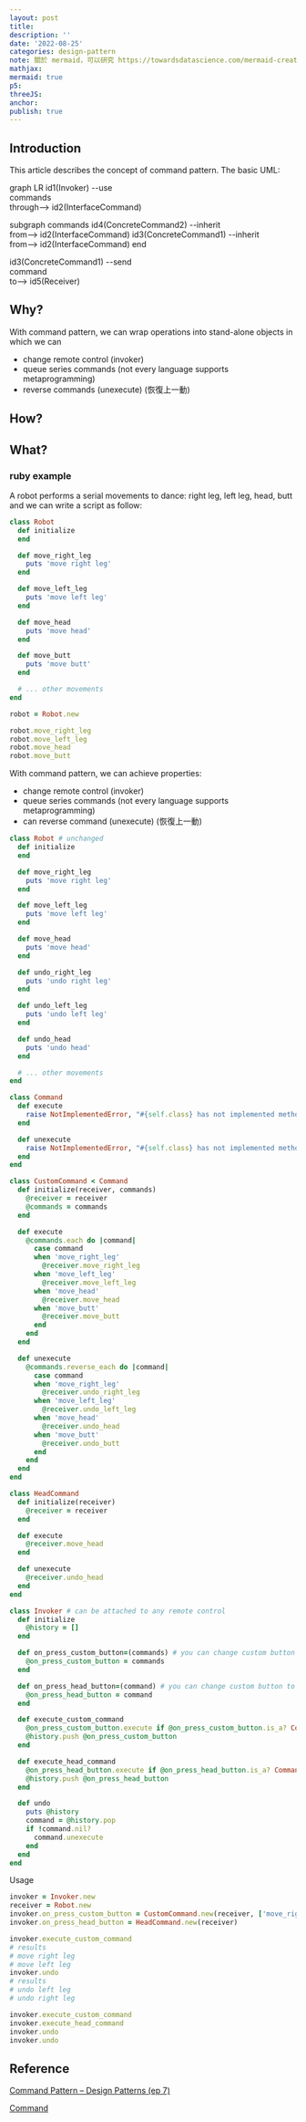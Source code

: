 ```yaml
---
layout: post
title:
description: ''
date: '2022-08-25'
categories: design-pattern
note: 關於 mermaid，可以研究 https://towardsdatascience.com/mermaid-create-diagrams-quickly-and-effortlessly-d236e23d6d58， https://github.com/jasonbellamy/jekyll-mermaid
mathjax:
mermaid: true
p5:
threeJS:
anchor:
publish: true
---
```


## Introduction

This article describes the concept of command pattern. The basic UML:

<div class="mermaid">
graph LR
  id1(Invoker) --use<br>commands<br>through--> id2(InterfaceCommand)

  subgraph commands
    id4(ConcreteCommand2) --inherit<br>from--> id2(InterfaceCommand)
    id3(ConcreteCommand1) --inherit<br>from--> id2(InterfaceCommand)
  end

  id3(ConcreteCommand1) --send<br>command<br>to--> id5(Receiver)
</div>

## Why?

With command pattern, we can wrap operations into stand-alone objects in which we can

* change remote control (invoker)
* queue series commands (not every language supports metaprogramming)
* reverse commands (unexecute) (恢復上一動)

## How?



## What?

### ruby example

A robot performs a serial movements to dance: right leg, left leg, head, butt and we can write a script as follow:

```ruby
class Robot
  def initialize
  end

  def move_right_leg
    puts 'move right leg'
  end

  def move_left_leg
    puts 'move left leg'
  end

  def move_head
    puts 'move head'
  end

  def move_butt
    puts 'move butt'
  end

  # ... other movements
end

robot = Robot.new

robot.move_right_leg
robot.move_left_leg
robot.move_head
robot.move_butt
```

With command pattern, we can achieve properties:

* change remote control (invoker)
* queue series commands (not every language supports metaprogramming)
* can reverse command (unexecute) (恢復上一動)

```ruby
class Robot # unchanged
  def initialize
  end

  def move_right_leg
    puts 'move right leg'
  end

  def move_left_leg
    puts 'move left leg'
  end

  def move_head
    puts 'move head'
  end

  def undo_right_leg
    puts 'undo right leg'
  end

  def undo_left_leg
    puts 'undo left leg'
  end

  def undo_head
    puts 'undo head'
  end

  # ... other movements
end

class Command
  def execute
    raise NotImplementedError, "#{self.class} has not implemented method '#{__method__}'"
  end

  def unexecute
    raise NotImplementedError, "#{self.class} has not implemented method '#{__method__}'"
  end
end

class CustomCommand < Command
  def initialize(receiver, commands)
    @receiver = receiver
    @commands = commands
  end

  def execute
    @commands.each do |command|
      case command
      when 'move_right_leg'
        @receiver.move_right_leg
      when 'move_left_leg'
        @receiver.move_left_leg
      when 'move_head'
        @receiver.move_head
      when 'move_butt'
        @receiver.move_butt
      end
    end
  end

  def unexecute
    @commands.reverse_each do |command|
      case command
      when 'move_right_leg'
        @receiver.undo_right_leg
      when 'move_left_leg'
        @receiver.undo_left_leg
      when 'move_head'
        @receiver.undo_head
      when 'move_butt'
        @receiver.undo_butt
      end
    end
  end
end

class HeadCommand
  def initialize(receiver)
    @receiver = receiver
  end

  def execute
    @receiver.move_head
  end

  def unexecute
    @receiver.undo_head
  end
end

class Invoker # can be attached to any remote control
  def initialize
    @history = []
  end

  def on_press_custom_button=(commands) # you can change custom button to any other button
    @on_press_custom_button = commands
  end

  def on_press_head_button=(command) # you can change custom button to any other button
    @on_press_head_button = command
  end

  def execute_custom_command
    @on_press_custom_button.execute if @on_press_custom_button.is_a? Command
    @history.push @on_press_custom_button
  end

  def execute_head_command
    @on_press_head_button.execute if @on_press_head_button.is_a? Command
    @history.push @on_press_head_button
  end

  def undo
    puts @history
    command = @history.pop
    if !command.nil?
      command.unexecute
    end
  end
end
```

Usage

```ruby
invoker = Invoker.new
receiver = Robot.new
invoker.on_press_custom_button = CustomCommand.new(receiver, ['move_right_leg', 'move_left_leg'])
invoker.on_press_head_button = HeadCommand.new(receiver)

invoker.execute_custom_command
# results
# move right leg
# move left leg
invoker.undo
# results
# undo left leg
# undo right leg

invoker.execute_custom_command
invoker.execute_head_command
invoker.undo
invoker.undo
```

## Reference

[Command Pattern – Design Patterns (ep 7)](https://www.youtube.com/watch?v=9qA5kw8dcSU&list=PLrhzvIcii6GNjpARdnO4ueTUAVR9eMBpc&index=7)

[Command](https://refactoring.guru/design-patterns/command)
